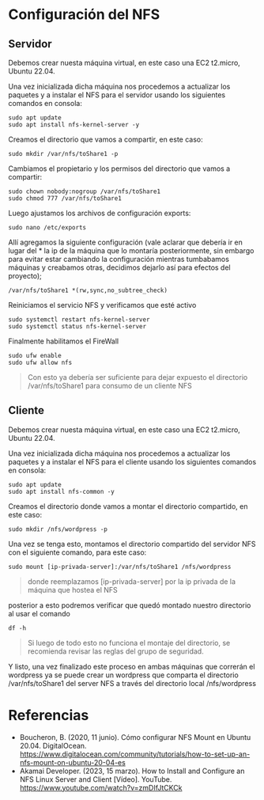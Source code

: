 # Configuración del NFS
## Servidor
Debemos crear nuesta máquina virtual, en este caso una EC2 t2.micro, Ubuntu 22.04. 

Una vez inicializada dicha máquina nos procedemos a actualizar los paquetes y a instalar el NFS para el servidor usando los siguientes comandos en consola:

```shell
sudo apt update
sudo apt install nfs-kernel-server -y
```

Creamos el directorio que vamos a compartir, en este caso:

```shell
sudo mkdir /var/nfs/toShare1 -p
```

Cambiamos el propietario y los permisos del directorio que vamos a compartir:

```shell
sudo chown nobody:nogroup /var/nfs/toShare1
sudo chmod 777 /var/nfs/toShare1
```

Luego ajustamos los archivos de configuración exports:

```shell
sudo nano /etc/exports
```

Allí agregamos la siguiente configuración (vale aclarar que debería ir en lugar del * la ip de la máquina que lo montaría posteriormente, sin embargo para evitar estar cambiando la configuración mientras tumbabamos máquinas y creabamos otras, decidimos dejarlo así para efectos del proyecto);

```nano
/var/nfs/toShare1 *(rw,sync,no_subtree_check)
```

Reiniciamos el servicio NFS y verificamos que esté activo

```shell
sudo systemctl restart nfs-kernel-server
sudo systemctl status nfs-kernel-server
```

Finalmente habilitamos el FireWall

```shell
sudo ufw enable
sudo ufw allow nfs
```

> Con esto ya debería ser suficiente para dejar expuesto el directorio /var/nfs/toShare1 para consumo de un cliente NFS

## Cliente 
Debemos crear nuesta máquina virtual, en este caso una EC2 t2.micro, Ubuntu 22.04. 

Una vez inicializada dicha máquina nos procedemos a actualizar los paquetes y a instalar el NFS para el cliente usando los siguientes comandos en consola:

```shell
sudo apt update
sudo apt install nfs-common -y
```

Creamos el directorio donde vamos a montar el directorio compartido, en este caso:

```shell
sudo mkdir /nfs/wordpress -p
```

Una vez se tenga esto, montamos el directorio compartido del servidor NFS con el siguiente comando, para este caso:

```shell
sudo mount [ip-privada-server]:/var/nfs/toShare1 /nfs/wordpress
```

>donde reemplazamos [ip-privada-server] por la ip privada de la máquina que hostea el NFS

posterior a esto podremos verificar que quedó montado nuestro directorio al usar el comando

```shell
df -h
```

>Si luego de todo esto no funciona el montaje del directorio, se recomienda revisar las reglas del grupo de seguridad. 

Y listo, una vez finalizado este proceso en ambas máquinas que correrán el wordpress ya se puede crear un wordpress que comparta el directorio /var/nfs/toShare1 del server NFS a través del directorio local /nfs/wordpress

# Referencias
- Boucheron, B. (2020, 11 junio). Cómo configurar NFS Mount en Ubuntu 20.04. DigitalOcean. https://www.digitalocean.com/community/tutorials/how-to-set-up-an-nfs-mount-on-ubuntu-20-04-es
- Akamai Developer. (2023, 15 marzo). How to Install and Configure an NFS Linux Server and Client [Vídeo]. YouTube. https://www.youtube.com/watch?v=zmDIfJtCKCk

